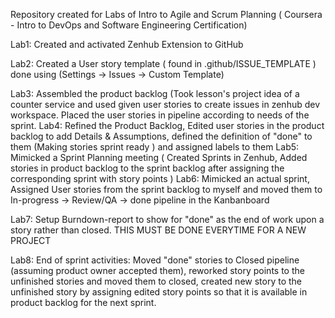 Repository created for Labs of Intro to Agile and Scrum Planning ( Coursera - Intro to DevOps and Software Engineering Certification)

Lab1: Created and activated Zenhub Extension to GitHub

Lab2: Created a User story template ( found in .github/ISSUE_TEMPLATE ) done using (Settings -> Issues -> Custom Template)

Lab3: Assembled the product backlog (Took lesson's project idea of a counter service and used given user stories to create issues in zenhub dev workspace.
      Placed the user stories in pipeline according to needs of the sprint.
Lab4: Refined the Product Backlog, Edited user stories in the product backlog to add Details & Assumptions, defined the definition of "done" to them (Making stories           sprint ready ) and assigned labels to them 
Lab5: Mimicked a Sprint Planning meeting ( Created Sprints in Zenhub, Added stories in product backlog to the sprint backlog after assigning the corresponding sprint           with story points )
Lab6: Mimicked an actual sprint, Assigned User stories from the sprint backlog to myself and moved them to In-progress -> Review/QA -> done pipeline in the Kanbanboard

Lab7: Setup Burndown-report to show for "done" as the end of work upon a story rather than closed. THIS MUST BE DONE EVERYTIME FOR A NEW PROJECT

Lab8: End of sprint activities: Moved "done" stories to Closed pipeline (assuming product owner accepted them), reworked story points to the unfinished stories and moved     them to closed, created new story to the unfinished story by assigning edited story points so that it is available in product backlog for the next sprint.
